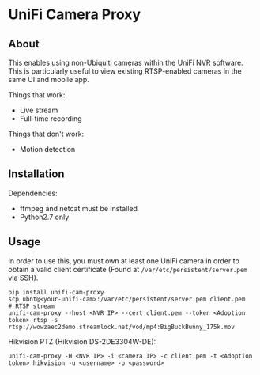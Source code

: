 UniFi Camera Proxy
==================

About
-----

This enables using non-Ubiquiti cameras within the UniFi NVR software. This is
particularly useful to view existing RTSP-enabled cameras in the same UI and
mobile app.

Things that work:
* Live stream
* Full-time recording

Things that don't work:
* Motion detection


Installation
------------

Dependencies:

* ffmpeg and netcat must be installed
* Python2.7 only


Usage
-----

In order to use this, you must own at least one UniFi camera in order to obtain a valid client certificate (Found at `/var/etc/persistent/server.pem` via SSH).

```
pip install unifi-cam-proxy
scp ubnt@<your-unifi-cam>:/var/etc/persistent/server.pem client.pem
# RTSP stream
unifi-cam-proxy --host <NVR IP> --cert client.pem --token <Adoption token> rtsp -s rtsp://wowzaec2demo.streamlock.net/vod/mp4:BigBuckBunny_175k.mov
```


Hikvision PTZ (Hikvision DS-2DE3304W-DE):

```
unifi-cam-proxy -H <NVR IP> -i <camera IP> -c client.pem -t <Adoption token> hikvision -u <username> -p <password>
```
